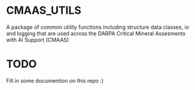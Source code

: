 # CMAAS_UTILS
A package of common utility functions including structure data classes, io and logging that are used across the DARPA Critical Mineral Assesments with AI Support (CMAAS)

# TODO 
Fill in some documention on this repo :)